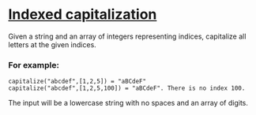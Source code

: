 # [Indexed capitalization](https://www.codewars.com/kata/59cfc09a86a6fdf6df0000f1) #

Given a string and an array of integers representing indices, capitalize all letters at the given indices.

### For example: ###

    capitalize("abcdef",[1,2,5]) = "aBCdeF"
    capitalize("abcdef",[1,2,5,100]) = "aBCdeF". There is no index 100.

The input will be a lowercase string with no spaces and an array of digits.
